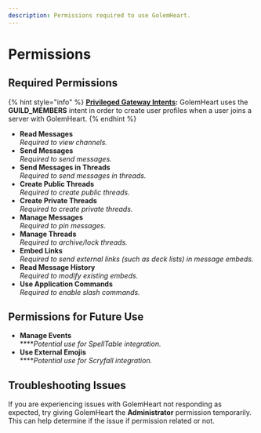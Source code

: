 ```yaml
---
description: Permissions required to use GolemHeart.
---
```


# Permissions

## Required Permissions

{% hint style="info" %}
[**Privileged Gateway Intents**](https://discord.com/developers/docs/topics/gateway#privileged-intents)**:** GolemHeart uses the **GUILD\_MEMBERS** intent in order to create user profiles when a user joins a server with GolemHeart.
{% endhint %}

* **Read Messages**\
  _Required to view channels._
* **Send Messages**\
  _Required to send messages._
* **Send Messages in Threads**\
  _Required to send messages in threads._
* **Create Public Threads**\
  _Required to create public threads._
* **Create Private Threads**\
  _Required to create private threads._
* **Manage Messages**\
  _Required to pin messages._
* **Manage Threads**\
  _Required to archive/lock threads._
* **Embed Links**\
  _Required to send external links (such as deck lists) in message embeds._
* **Read Message History**\
  _Required to modify existing embeds._
* **Use Application Commands**\
  _Required to enable slash commands._

## Permissions for Future Use

* **Manage Events**\
  ****_Potential use for SpellTable integration._
* **Use External Emojis**\
  ****_Potential use for Scryfall integration._

## Troubleshooting Issues

If you are experiencing issues with GolemHeart not responding as expected, try giving GolemHeart the **Administrator** permission temporarily. This can help determine if the issue if permission related or not.
